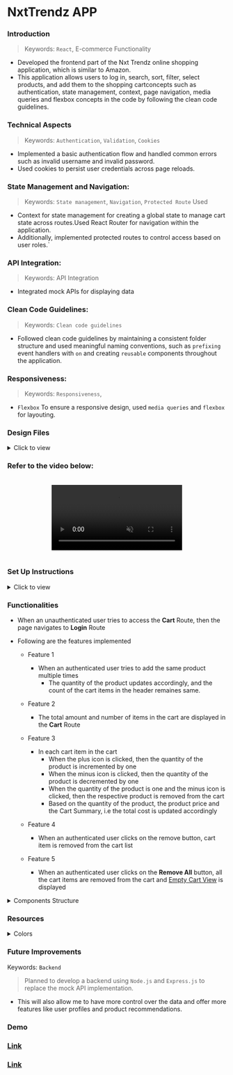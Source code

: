 # NxtTrendz APP

### Introduction

> Keywords: `React`, E-commerce Functionality
- Developed the frontend part of the Nxt Trendz online shopping application, which is similar to Amazon.
- This application allows users to log in, search, sort, filter, select products, and add them to the shopping cartconcepts such as authentication, state management, context, page navigation, media queries and flexbox concepts in the code by following the clean code guidelines.

### Technical Aspects
> Keywords: `Authentication`, `Validation`, `Cookies` 
- Implemented a basic authentication flow and handled common errors such as invalid username and invalid password.
- Used cookies to persist user credentials across page reloads.

### State Management and Navigation:
> Keywords: `State management`, `Navigation`, `Protected Route` Used
 - Context for state management for creating a global state to manage cart state across routes.Used React Router for navigation within the application. 
 - Additionally, implemented protected routes to control access based on user roles.`

### API Integration: 
> Keywords: API Integration 
- Integrated mock APIs for displaying data

### Clean Code Guidelines:
> Keywords: `Clean code guidelines`
- Followed clean code guidelines by maintaining a consistent folder structure and used meaningful naming conventions, such as `prefixing` event handlers with `on` and creating `reusable` components throughout the application.

### Responsiveness:
> Keywords: `Responsiveness`, 
- `Flexbox` To ensure a responsive design, used `media queries` and `flexbox` for layouting.


### Design Files

<details>
<summary>Click to view</summary>

- [Extra Small (Size < 576px) and Small (Size >= 576px)](https://assets.ccbp.in/frontend/content/react-js/nxt-trendz-cart-features-sm-output-v0.png)
- [Medium (Size >= 768px), Large (Size >= 992px) and Extra Large (Size >= 1200px)](https://assets.ccbp.in/frontend/content/react-js/nxt-trendz-cart-features-lg-output.png)

</details>

### Refer to the video below:

<br/>
<div style="text-align: center;">
  <video style="max-width:70%;box-shadow:0 2.8px 2.2px rgba(0, 0, 0, 0.12);outline:none;" loop="true" autoplay="autoplay" controls="controls" muted>
    <source src="https://assets.ccbp.in/frontend/content/react-js/nxt-trendz-cart-features-output.mp4" type="video/mp4">
  </video>
</div>
<br/>

### Set Up Instructions

<details>
<summary>Click to view</summary>

- Download dependencies by running `npm install`
- Start up the app using `npm start`
</details>

### Functionalities

- When an unauthenticated user tries to access the **Cart** Route, then the page navigates to **Login** Route

- Following are the features implemented

  - Feature 1

    - When an authenticated user tries to add the same product multiple times
      - The quantity of the product updates accordingly, and the count of the cart items in the header remaines same.

  - Feature 2

    - The total amount and number of items in the cart are displayed in the **Cart** Route

  - Feature 3

    - In each cart item in the cart
      - When the plus icon is clicked, then the quantity of the product is incremented by one
      - When the minus icon is clicked, then the quantity of the product is decremented by one
      - When the quantity of the product is one and the minus icon is clicked, then the respective product is removed from the cart
      - Based on the quantity of the product, the product price and the Cart Summary, i.e the total cost is updated accordingly

  - Feature 4

    - When an authenticated user clicks on the remove button, cart item is removed from the cart list

  - Feature 5

    - When an authenticated user clicks on the **Remove All** button, all the cart items are removed from the cart and [Empty Cart View](https://assets.ccbp.in/frontend/content/react-js/nxt-trendz-cart-features-empty-cart-view.png) is displayed

</details>

<details>
<summary>Components Structure</summary>

<br/>
<div style="text-align: center;">
    <img src="https://assets.ccbp.in/frontend/content/react-js/nxt-trendz-cart-features-component-structure-breakdown.png" alt="component structure breakdown" style="max-width:100%;box-shadow:0 2.8px 2.2px rgba(0, 0, 0, 0.12)">
</div>
<br/>

</details>


### Resources

<details>
<summary>Colors</summary>

<br/>

<div style="background-color: #0b69ff; width: 150px; padding: 10px; color: white">Hex: #0b69ff</div>
<div style="background-color: #171f46; width: 150px; padding: 10px; color: white">Hex: #171f46</div>
<div style="background-color: #616e7c; width: 150px; padding: 10px; color: white">Hex: #616e7c</div>
<div style="background-color: #ffffff; width: 150px; padding: 10px; color: black">Hex: #ffffff</div>

</details>


### Future Improvements
Keywords: `Backend` 
> Planned to develop a backend using `Node.js` and `Express.js` to replace the mock API implementation. 
- This will also allow me to have more control over the data and offer more features like user profiles and product recommendations.


### Demo

### [Link](https://nxtTrndzrjcbp.ccbp.tech)

### [Link](https://nxttrendzshaan.netlify.app/login)
